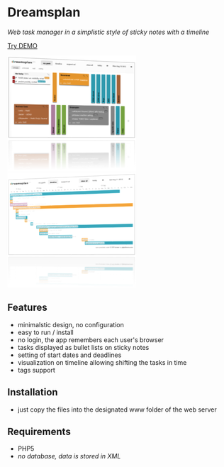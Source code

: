 # Dreamsplan
_Web task manager in a simplistic style of sticky notes with a timeline_

[Try DEMO](http://www.bvx.cz/poulicek/dreamsplan/)


![Tasks Screen](https://raw.githubusercontent.com/poulicek/dreamsplan/master/res/tasks_nice.png)
![Timeline Screen](https://raw.githubusercontent.com/poulicek/dreamsplan/master/res/timeline_nice.png)

## Features
- minimalstic design, no configuration
- easy to run / install
- no login, the app remembers each user's browser
- tasks displayed as bullet lists on sticky notes
- setting of start dates and deadlines
- visualization on timeline allowing shifting the tasks in time
- tags support

## Installation
- just copy the files into the designated www folder of the web server

## Requirements
- PHP5
- _no database, data is stored in XML_

